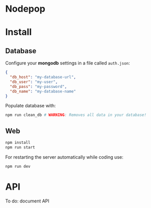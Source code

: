 # Nodepop

# Install

## Database

Configure your **mongodb** settings in a file called `auth.json`:

```json
{
  "db_host": "my-database-url",
  "db_user": "my-user",
  "db_pass": "my-password",
  "db_name": "my-database-name"
}
```

Populate database with:

```bash
npm run clean_db # WARNING: Removes all data in your database!
```

## Web

```bash
npm install
npm run start
```

For restarting the server automatically while coding use:

```bash
npm run dev
```

# API

To do: document API

